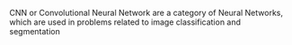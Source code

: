 CNN or Convolutional Neural Network are a category of Neural Networks, which are used in problems related to image classification and segmentation
